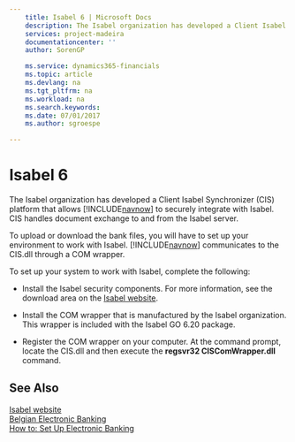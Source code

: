 ```yaml
---
    title: Isabel 6 | Microsoft Docs
    description: The Isabel organization has developed a Client Isabel Synchronizer (CIS) platform that allows [!INCLUDE[navnow](../../includes/navnow_md.md)] to securely integrate with Isabel. CIS handles document exchange to and from the Isabel server.
    services: project-madeira
    documentationcenter: ''
    author: SorenGP

    ms.service: dynamics365-financials
    ms.topic: article
    ms.devlang: na
    ms.tgt_pltfrm: na
    ms.workload: na
    ms.search.keywords:
    ms.date: 07/01/2017
    ms.author: sgroespe

---
```

# Isabel 6
The Isabel organization has developed a Client Isabel Synchronizer (CIS) platform that allows [!INCLUDE[navnow](../../includes/navnow_md.md)] to securely integrate with Isabel. CIS handles document exchange to and from the Isabel server.  
  
 To upload or download the bank files, you will have to set up your environment to work with Isabel. [!INCLUDE[navnow](../../includes/navnow_md.md)] communicates to the CIS.dll through a COM wrapper.  
  
 To set up your system to work with Isabel, complete the following:  
  
-   Install the Isabel security components. For more information, see the download area on the [Isabel website](http://go.microsoft.com/fwlink/?LinkId=210323).  
  
-   Install the COM wrapper that is manufactured by the Isabel organization. This wrapper is included with the Isabel GO 6.20 package.  
  
-   Register the COM wrapper on your computer. At the command prompt, locate the CIS.dll and then execute the **regsvr32 CISComWrapper.dll** command.  
  
## See Also  
 [Isabel website](http://go.microsoft.com/fwlink/?LinkId=210323)   
 [Belgian Electronic Banking](belgian-electronic-banking.md)   
 [How to: Set Up Electronic Banking](how-to-set-up-electronic-banking.md)